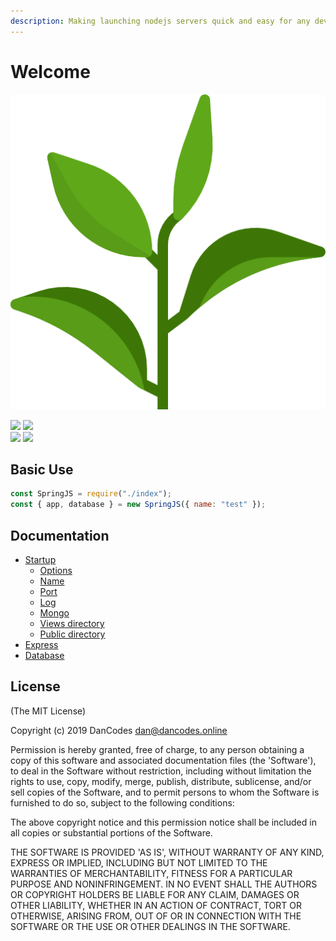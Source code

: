 ```yaml
---
description: Making launching nodejs servers quick and easy for any developer.
---
```


# Welcome

![](.gitbook/assets/logo%20%281%29.png)

![](https://circleci.com/gh/dan-online/spring.js.svg?style=svg&circle-token=f474a522a9749f7c41056ba4c2f1044cc3f65bf3) ![](https://david-dm.org/dan-online/spring.js.svg)  
![](https://api.codacy.com/project/badge/Grade/d6edf679d05f4da183d94b9ffcfc5dff) ![](https://img.shields.io/badge/Created%20by-DanCodes-1abc9c.svg)

## Basic Use

```javascript
const SpringJS = require("./index");
const { app, database } = new SpringJS({ name: "test" });
```

## Documentation

* [Startup](startup.md)
  * [Options](startup.md#options)
  * [Name](startup.md#name)
  * [Port](startup.md#port)
  * [Log](startup.md#log)
  * [Mongo](startup.md#mongo)
  * [Views directory](startup.md#views-directory)
  * [Public directory](startup.md#public-directory)
* [Express](./#express)
* [Database](./#database)

## License

\(The MIT License\)

Copyright \(c\) 2019 DanCodes [dan@dancodes.online](mailto:dan@dancodes.online)

Permission is hereby granted, free of charge, to any person obtaining a copy of this software and associated documentation files \(the 'Software'\), to deal in the Software without restriction, including without limitation the rights to use, copy, modify, merge, publish, distribute, sublicense, and/or sell copies of the Software, and to permit persons to whom the Software is furnished to do so, subject to the following conditions:

The above copyright notice and this permission notice shall be included in all copies or substantial portions of the Software.

THE SOFTWARE IS PROVIDED 'AS IS', WITHOUT WARRANTY OF ANY KIND, EXPRESS OR IMPLIED, INCLUDING BUT NOT LIMITED TO THE WARRANTIES OF MERCHANTABILITY, FITNESS FOR A PARTICULAR PURPOSE AND NONINFRINGEMENT. IN NO EVENT SHALL THE AUTHORS OR COPYRIGHT HOLDERS BE LIABLE FOR ANY CLAIM, DAMAGES OR OTHER LIABILITY, WHETHER IN AN ACTION OF CONTRACT, TORT OR OTHERWISE, ARISING FROM, OUT OF OR IN CONNECTION WITH THE SOFTWARE OR THE USE OR OTHER DEALINGS IN THE SOFTWARE.



